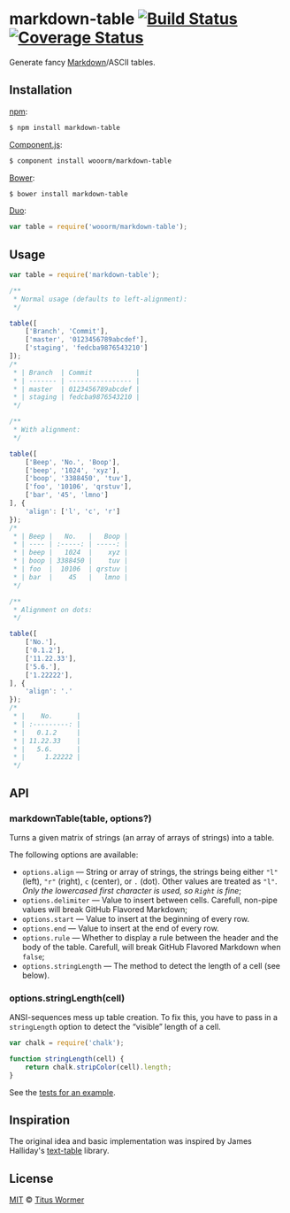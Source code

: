 # markdown-table [![Build Status](https://img.shields.io/travis/wooorm/markdown-table.svg?style=flat)](https://travis-ci.org/wooorm/markdown-table) [![Coverage Status](https://img.shields.io/coveralls/wooorm/markdown-table.svg?style=flat)](https://coveralls.io/r/wooorm/markdown-table?branch=master)

Generate fancy [Markdown](https://help.github.com/articles/github-flavored-markdown/#tables)/ASCII tables.

## Installation

[npm](https://docs.npmjs.com/cli/install):

```bash
$ npm install markdown-table
```

[Component.js](https://github.com/componentjs/component):

```bash
$ component install wooorm/markdown-table
```

[Bower](http://bower.io/#install-packages):

```bash
$ bower install markdown-table
```

[Duo](http://duojs.org/#getting-started):

```javascript
var table = require('wooorm/markdown-table');
```

## Usage

```javascript
var table = require('markdown-table');

/**
 * Normal usage (defaults to left-alignment):
 */

table([
    ['Branch', 'Commit'],
    ['master', '0123456789abcdef'],
    ['staging', 'fedcba9876543210']
]);
/*
 * | Branch  | Commit           |
 * | ------- | ---------------- |
 * | master  | 0123456789abcdef |
 * | staging | fedcba9876543210 |
 */

/**
 * With alignment:
 */

table([
    ['Beep', 'No.', 'Boop'],
    ['beep', '1024', 'xyz'],
    ['boop', '3388450', 'tuv'],
    ['foo', '10106', 'qrstuv'],
    ['bar', '45', 'lmno']
], {
    'align': ['l', 'c', 'r']
});
/*
 * | Beep |   No.   |   Boop |
 * | ---- | :-----: | -----: |
 * | beep |   1024  |    xyz |
 * | boop | 3388450 |    tuv |
 * | foo  |  10106  | qrstuv |
 * | bar  |    45   |   lmno |
 */

/**
 * Alignment on dots:
 */

table([
    ['No.'],
    ['0.1.2'],
    ['11.22.33'],
    ['5.6.'],
    ['1.22222'],
], {
    'align': '.'
});
/*
 * |    No.      |
 * | :---------: |
 * |   0.1.2     |
 * | 11.22.33    |
 * |   5.6.      |
 * |     1.22222 |
 */
```

## API

### markdownTable(table, options?)

Turns a given matrix of strings (an array of arrays of strings) into a table.

The following options are available:

- `options.align`  — String or array of strings, the strings being either `"l"` (left), `"r"` (right), `c` (center), or `.` (dot). Other values are treated as `"l"`. _Only the lowercased first character is used, so `Right` is fine_;
- `options.delimiter` — Value to insert between cells. Carefull, non-pipe values will break GitHub Flavored Markdown;
- `options.start` — Value to insert at the beginning of every row.
- `options.end` — Value to insert at the end of every row.
- `options.rule` — Whether to display a rule between the header and the body of the table. Carefull, will break GitHub Flavored Markdown when `false`;
- `options.stringLength` — The method to detect the length of a cell (see below).

### options.stringLength(cell)

ANSI-sequences mess up table creation. To fix this, you have to pass in a `stringLength` option to detect the “visible” length of a cell.

```javascript
var chalk = require('chalk');

function stringLength(cell) {
    return chalk.stripColor(cell).length;
}
```

See the [tests for an example](test.js).

## Inspiration

The original idea and basic implementation was inspired by James Halliday's [text-table](https://github.com/substack/text-table) library.

## License

[MIT](LICENSE) © [Titus Wormer](http://wooorm.com)
